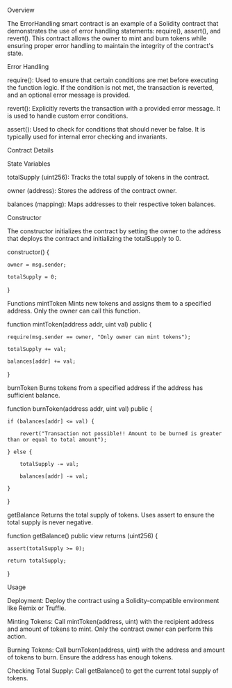 Overview

The ErrorHandling smart contract is an example of a Solidity contract that demonstrates the use of error handling statements: require(), assert(), and revert(). This contract allows the owner to mint and burn tokens while ensuring proper error handling to maintain the integrity of the contract's state.


Error Handling

require(): Used to ensure that certain conditions are met before executing the function logic. If the condition is not met, the transaction is reverted, and an optional error message is provided.

revert(): Explicitly reverts the transaction with a provided error message. It is used to handle custom error conditions.

assert(): Used to check for conditions that should never be false. It is typically used for internal error checking and invariants.

Contract Details

State Variables

totalSupply (uint256): Tracks the total supply of tokens in the contract.

owner (address): Stores the address of the contract owner.

balances (mapping): Maps addresses to their respective token balances.

Constructor

The constructor initializes the contract by setting the owner to the address that deploys the contract and initializing the totalSupply to 0.

constructor() {

    owner = msg.sender;
    
    totalSupply = 0;
    
}


Functions
mintToken
Mints new tokens and assigns them to a specified address. Only the owner can call this function.


function mintToken(address addr, uint val) public {

    require(msg.sender == owner, "Only owner can mint tokens");
    
    totalSupply += val;
    
    balances[addr] += val;
}


burnToken
Burns tokens from a specified address if the address has sufficient balance.


function burnToken(address addr, uint val) public {

    if (balances[addr] <= val) {
    
        revert("Transaction not possible!! Amount to be burned is greater than or equal to total amount");
        
    } else {
    
        totalSupply -= val;
        
        balances[addr] -= val;
        
    }
}


getBalance
Returns the total supply of tokens. Uses assert to ensure the total supply is never negative.


function getBalance() public view returns (uint256) {

    assert(totalSupply >= 0);
    
    return totalSupply;
    
}

Usage

Deployment: Deploy the contract using a Solidity-compatible environment like Remix or Truffle.

Minting Tokens: Call mintToken(address, uint) with the recipient address and amount of tokens to mint. Only the contract owner can perform this action.

Burning Tokens: Call burnToken(address, uint) with the address and amount of tokens to burn. Ensure the address has enough tokens.

Checking Total Supply: Call getBalance() to get the current total supply of tokens.
